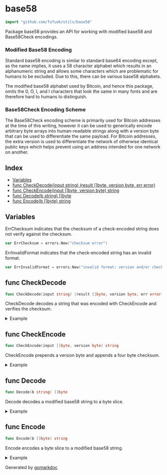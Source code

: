 <!-- Code generated by gomarkdoc. DO NOT EDIT -->

# base58

```go
import "github.com/fufuok/utils/base58"
```

Package base58 provides an API for working with modified base58 and Base58Check encodings.

### Modified Base58 Encoding

Standard base58 encoding is similar to standard base64 encoding except, as the name implies, it uses a 58 character alphabet which results in an alphanumeric string and allows some characters which are problematic for humans to be excluded.  Due to this, there can be various base58 alphabets.

The modified base58 alphabet used by Bitcoin, and hence this package, omits the 0, O, I, and l characters that look the same in many fonts and are therefore hard to humans to distinguish.

### Base58Check Encoding Scheme

The Base58Check encoding scheme is primarily used for Bitcoin addresses at the time of this writing, however it can be used to generically encode arbitrary byte arrays into human\-readable strings along with a version byte that can be used to differentiate the same payload.  For Bitcoin addresses, the extra version is used to differentiate the network of otherwise identical public keys which helps prevent using an address intended for one network on another.

## Index

- [Variables](<#variables>)
- [func CheckDecode(input string) (result []byte, version byte, err error)](<#func-checkdecode>)
- [func CheckEncode(input []byte, version byte) string](<#func-checkencode>)
- [func Decode(b string) []byte](<#func-decode>)
- [func Encode(b []byte) string](<#func-encode>)


## Variables

ErrChecksum indicates that the checksum of a check\-encoded string does not verify against the checksum.

```go
var ErrChecksum = errors.New("checksum error")
```

ErrInvalidFormat indicates that the check\-encoded string has an invalid format.

```go
var ErrInvalidFormat = errors.New("invalid format: version and/or checksum bytes missing")
```

## func CheckDecode

```go
func CheckDecode(input string) (result []byte, version byte, err error)
```

CheckDecode decodes a string that was encoded with CheckEncode and verifies the checksum.

<details><summary>Example</summary>
<p>

This example demonstrates how to decode Base58Check encoded data.

```go
package main

import (
	"fmt"
	"github.com/fufuok/utils/base58"
)

func main() {
	// Decode an example Base58Check encoded data.
	encoded := "1A1zP1eP5QGefi2DMPTfTL5SLmv7DivfNa"
	decoded, version, err := base58.CheckDecode(encoded)
	if err != nil {
		fmt.Println(err)
		return
	}

	// Show the decoded data.
	fmt.Printf("Decoded data: %x\n", decoded)
	fmt.Println("Version Byte:", version)

}
```

#### Output

```
Decoded data: 62e907b15cbf27d5425399ebf6f0fb50ebb88f18
Version Byte: 0
```

</p>
</details>

## func CheckEncode

```go
func CheckEncode(input []byte, version byte) string
```

CheckEncode prepends a version byte and appends a four byte checksum.

<details><summary>Example</summary>
<p>

This example demonstrates how to encode data using the Base58Check encoding scheme.

```go
package main

import (
	"fmt"
	"github.com/fufuok/utils/base58"
)

func main() {
	// Encode example data with the Base58Check encoding scheme.
	data := []byte("Test data")
	encoded := base58.CheckEncode(data, 0)

	// Show the encoded data.
	fmt.Println("Encoded Data:", encoded)

}
```

#### Output

```
Encoded Data: 182iP79GRURMp7oMHDU
```

</p>
</details>

## func Decode

```go
func Decode(b string) []byte
```

Decode decodes a modified base58 string to a byte slice.

<details><summary>Example</summary>
<p>

This example demonstrates how to decode modified base58 encoded data.

```go
package main

import (
	"fmt"
	"github.com/fufuok/utils/base58"
)

func main() {
	// Decode example modified base58 encoded data.
	encoded := "25JnwSn7XKfNQ"
	decoded := base58.Decode(encoded)

	// Show the decoded data.
	fmt.Println("Decoded Data:", string(decoded))

}
```

#### Output

```
Decoded Data: Test data
```

</p>
</details>

## func Encode

```go
func Encode(b []byte) string
```

Encode encodes a byte slice to a modified base58 string.

<details><summary>Example</summary>
<p>

This example demonstrates how to encode data using the modified base58 encoding scheme.

```go
package main

import (
	"fmt"
	"github.com/fufuok/utils/base58"
)

func main() {
	// Encode example data with the modified base58 encoding scheme.
	data := []byte("Test data")
	encoded := base58.Encode(data)

	// Show the encoded data.
	fmt.Println("Encoded Data:", encoded)

}
```

#### Output

```
Encoded Data: 25JnwSn7XKfNQ
```

</p>
</details>



Generated by [gomarkdoc](<https://github.com/princjef/gomarkdoc>)
